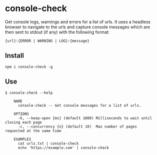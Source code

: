 # console-check
Get console logs, warnings and errors for a list of urls. It uses a headless browser to navigate to the urls and capture console messages which are then sent to stdout (if any) with the following format:

```{url}:{ERROR | WARNING | LOG}:{message}```

## Install
```
npm i console-check -g
```

## Use
```
$ console-check --help

    NAME
      console-check -- Get console messages for a list of urls.

    OPTIONS
      -k, --keep-open {ms} (default 1000) Milliseconds to wait until closing each page
      -c, --concurrency {n} (default 10)  Max number of pages requested at the same time

    EXAMPLES
      cat urls.txt | console-check
      echo 'https://example.com' | console-check
```
